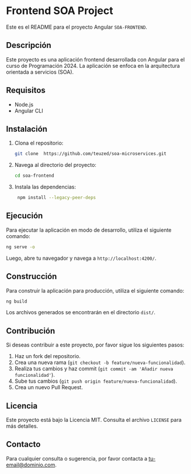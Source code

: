 # Frontend SOA Project

Este es el README para el proyecto Angular `SOA-FRONTEND`.

## Descripción

Este proyecto es una aplicación frontend desarrollada con Angular para el curso de Programación 2024. La aplicación se enfoca en la arquitectura orientada a servicios (SOA).

## Requisitos

- Node.js
- Angular CLI

## Instalación

1. Clona el repositorio:
    ```bash
    git clone  https://github.com/teuzed/soa-microservices.git
    ```
2. Navega al directorio del proyecto:
    ```bash
    cd soa-frontend
    ```
3. Instala las dependencias:
    ```bash
     npm install --legacy-peer-deps
    ```

## Ejecución

Para ejecutar la aplicación en modo de desarrollo, utiliza el siguiente comando:
```bash
ng serve -o
```
Luego, abre tu navegador y navega a `http://localhost:4200/`.

## Construcción

Para construir la aplicación para producción, utiliza el siguiente comando:
```bash
ng build
```
Los archivos generados se encontrarán en el directorio `dist/`.

## Contribución

Si deseas contribuir a este proyecto, por favor sigue los siguientes pasos:

1. Haz un fork del repositorio.
2. Crea una nueva rama (`git checkout -b feature/nueva-funcionalidad`).
3. Realiza tus cambios y haz commit (`git commit -am 'Añadir nueva funcionalidad'`).
4. Sube tus cambios (`git push origin feature/nueva-funcionalidad`).
5. Crea un nuevo Pull Request.

## Licencia

Este proyecto está bajo la Licencia MIT. Consulta el archivo `LICENSE` para más detalles.

## Contacto

Para cualquier consulta o sugerencia, por favor contacta a [tu-email@dominio.com](mailto:tu-email@dominio.com).
